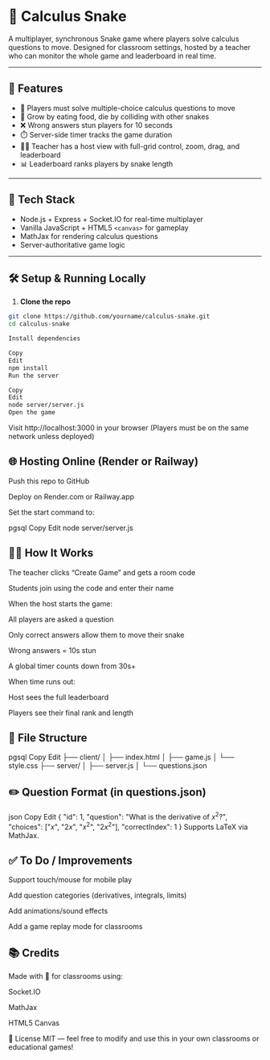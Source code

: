 # 🐍 Calculus Snake

A multiplayer, synchronous Snake game where players solve calculus questions to move. Designed for classroom settings, hosted by a teacher who can monitor the whole game and leaderboard in real time.

---

## 🚀 Features

- 🧠 Players must solve multiple-choice calculus questions to move
- 🐍 Grow by eating food, die by colliding with other snakes
- ❌ Wrong answers stun players for 10 seconds
- ⏱️ Server-side timer tracks the game duration
- 🧑‍🏫 Teacher has a host view with full-grid control, zoom, drag, and leaderboard
- 📊 Leaderboard ranks players by snake length

---

## 🧩 Tech Stack

- Node.js + Express + Socket.IO for real-time multiplayer
- Vanilla JavaScript + HTML5 `<canvas>` for gameplay
- MathJax for rendering calculus questions
- Server-authoritative game logic

---

## 🛠️ Setup & Running Locally

1. **Clone the repo**

```bash
git clone https://github.com/yourname/calculus-snake.git
cd calculus-snake

Install dependencies

Copy
Edit
npm install
Run the server

Copy
Edit
node server/server.js
Open the game
```

Visit http://localhost:3000 in your browser
(Players must be on the same network unless deployed)

## 🌐 Hosting Online (Render or Railway)

Push this repo to GitHub

Deploy on Render.com or Railway.app

Set the start command to:

pgsql
Copy
Edit
node server/server.js

## 👨‍🏫 How It Works

The teacher clicks “Create Game” and gets a room code

Students join using the code and enter their name

When the host starts the game:

All players are asked a question

Only correct answers allow them to move their snake

Wrong answers = 10s stun

A global timer counts down from 30s+

When time runs out:

Host sees the full leaderboard

Players see their final rank and length

## 📁 File Structure

pgsql
Copy
Edit
├── client/
│   ├── index.html
│   ├── game.js
│   └── style.css
├── server/
│   ├── server.js
│   └── questions.json

## ✏️ Question Format (in questions.json)

json
Copy
Edit
{
"id": 1,
"question": "What is the derivative of $x^2$?",
"choices": ["$x$", "$2x$", "$x^2$", "$2x^2$"],
"correctIndex": 1
}
Supports LaTeX via MathJax.

## ✅ To Do / Improvements

Support touch/mouse for mobile play

Add question categories (derivatives, integrals, limits)

Add animations/sound effects

Add a game replay mode for classrooms

## 📚 Credits

Made with 💛 for classrooms using:

Socket.IO

MathJax

HTML5 Canvas

📄 License
MIT — feel free to modify and use this in your own classrooms or educational games!

